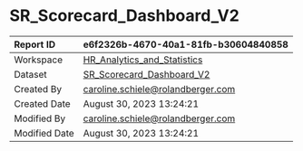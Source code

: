 



# SR_Scorecard_Dashboard_V2

|Report ID|e6f2326b-4670-40a1-81fb-b30604840858|
| :--- | :--- |
|Workspace|[HR_Analytics_and_Statistics](../Workspaces/HR_Analytics_and_Statistics.md)|
|Dataset|[SR_Scorecard_Dashboard_V2](../Datasets/SR_Scorecard_Dashboard_V2.md)|
|Created By|caroline.schiele@rolandberger.com|
|Created Date|August 30, 2023 13:24:21|
|Modified By|caroline.schiele@rolandberger.com|
|Modified Date|August 30, 2023 13:24:21|
